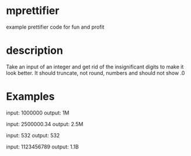 # mprettifier
example prettifier code for fun and profit

# description
Take an input of an integer and get rid of the insignificant digits to make it look better.   It should truncate, not round, numbers and should not show .0


# Examples
input: 1000000
output: 1M

input: 2500000.34
output: 2.5M

input: 532
output: 532

input: 1123456789
output: 1.1B

